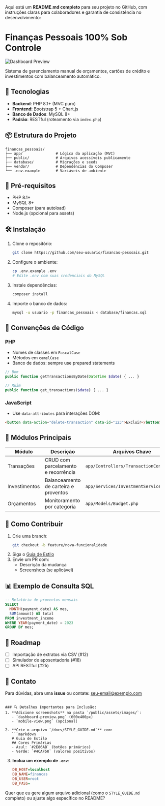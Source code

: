 Aqui está um **README.md completo** para seu projeto no GitHub, com instruções claras para colaboradores e garantia de consistência no desenvolvimento:

# Finanças Pessoais 100% Sob Controle

![Dashboard Preview](/public/assets/images/dashboard-preview.png)

Sistema de gerenciamento manual de orçamentos, cartões de crédito e investimentos com balanceamento automático.

## 🚀 Tecnologias
- **Backend**: PHP 8.1+ (MVC puro)
- **Frontend**: Bootstrap 5 + Chart.js
- **Banco de Dados**: MySQL 8+
- **Padrão**: RESTful (roteamento via `index.php`)

## 📦 Estrutura do Projeto
```
financas_pessoais/
├── app/               # Lógica da aplicação (MVC)
├── public/            # Arquivos acessíveis publicamente
├── database/          # Migrações e seeds
├── vendor/            # Dependências do Composer
└── .env.example       # Variáveis de ambiente
```

## 🔌 Pré-requisitos
- PHP 8.1+
- MySQL 8+
- Composer (para autoload)
- Node.js (opcional para assets)

## 🛠️ Instalação
1. Clone o repositório:
   ```bash
   git clone https://github.com/seu-usuario/financas-pessoais.git
   ```
2. Configure o ambiente:
   ```bash
   cp .env.example .env
   # Edite .env com suas credenciais do MySQL
   ```
3. Instale dependências:
   ```bash
   composer install
   ```
4. Importe o banco de dados:
   ```bash
   mysql -u usuario -p financas_pessoais < database/financas.sql
   ```

## 🌈 Convenções de Código
### PHP
- Nomes de classes em `PascalCase`
- Métodos em `camelCase`
- Banco de dados: sempre use prepared statements
```php
// Bom
public function getTransactionsByDate(DateTime $date) { ... }

// Ruim
public function get_transactions($date) { ... }
```

### JavaScript
- Use `data-attributes` para interações DOM:
```html
<button data-action="delete-transaction" data-id="123">Excluir</button>
```

## 🧩 Módulos Principais
| Módulo           | Descrição                                  | Arquivos Chave                          |
|------------------|-------------------------------------------|-----------------------------------------|
| Transações       | CRUD com parcelamento e recorrência       | `app/Controllers/TransactionController` |
| Investimentos    | Balanceamento de carteira e proventos     | `app/Services/InvestmentService`        |
| Orçamentos       | Monitoramento por categoria               | `app/Models/Budget.php`                 |

## 🤝 Como Contribuir
1. Crie uma branch:
   ```bash
   git checkout -b feature/nova-funcionalidade
   ```
2. Siga o [Guia de Estilo](/docs/STYLE_GUIDE.md)
3. Envie um PR com:
   - Descrição da mudança
   - Screenshots (se aplicável)

## 📊 Exemplo de Consulta SQL
```sql
-- Relatório de proventos mensais
SELECT 
  MONTH(payment_date) AS mes,
  SUM(amount) AS total
FROM investment_income
WHERE YEAR(payment_date) = 2023
GROUP BY mes;
```

## 📌 Roadmap
- [ ] Importação de extratos via CSV (#12)
- [ ] Simulador de aposentadoria (#18)
- [ ] API RESTful (#25)

## 📧 Contato
Para dúvidas, abra uma **issue** ou contate:
[seu-email@exemplo.com](mailto:seu-email@exemplo.com)

```

### 🔍 Detalhes Importantes para Inclusão:
1. **Adicione screenshots** na pasta `/public/assets/images/`:
   - `dashboard-preview.png` (600x400px)
   - `mobile-view.png` (opcional)

2. **Crie o arquivo `/docs/STYLE_GUIDE.md`** com:
   ```markdown
   # Guia de Estilo
   ## Cores Primárias
   - Azul: `#2E86AB` (botões primários)
   - Verde: `#4CAF50` (valores positivos)
   ```

3. **Inclua um exemplo de `.env`**:
   ```ini
   DB_HOST=localhost
   DB_NAME=financas
   DB_USER=root
   DB_PASS=
   ```

Quer que eu gere algum arquivo adicional (como o `STYLE_GUIDE.md` completo) ou ajuste algo específico no README?
